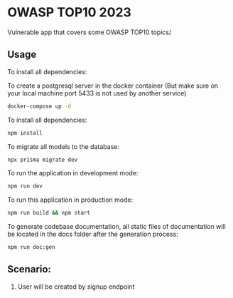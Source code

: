 # OWASP TOP10 2023

Vulnerable app that covers some OWASP TOP10 topics/

## Usage

To install all dependencies:

To create a postgresql server in the docker container (But make sure on your local machine port 5433 is not used by another service)

```bash
docker-compose up -d
```

To install all dependencies:

```bash
npm install
```

To migrate all models to the database:

```bash
npx prisma migrate dev
```


To run the application in development mode:

```bash
npm run dev
```

To run this application in production mode:
```bash
npm run build && npm start
```

To generate codebase documentation, all static files of documentation will be located in the docs folder after the generation process:

```bash
npm run doc:gen
```

## Scenario:
1. User will be created by signup endpoint